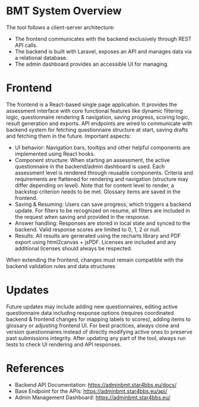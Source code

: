 # BMT System Overview

The tool follows a client-server architecture:

- The frontend communicates with the backend exclusively through REST API calls. 
- The backend is built with Laravel, exposes an API and manages data via a relational database.
- The admin dashboard provides an accessible UI for managing.

# Frontend

The frontend is a React-based single page application. It provides the assessment interface with core functional features like dynamic filtering logic, questionnaire rendering & navigation, saving progress, scoring logic, result generation and exports. API endpoints are wired to communicate with backend system for fetching questionnaire structure at start, saving drafts and fetching them in the future. Important aspects:

- UI behavior: Navigation bars, tooltips and other helpful components are implemented using React hooks.
- Component structure: When starting an assessment, the active questionnaire in the backend/admin dashboard is used. Each assessment level is rendered through reusable components. Criteria and requirements are flattened for rendering and navigation (structure may differ depending on level). Note that for content level to render, a backstop criterion needs to be met. Glossary items are saved in the frontend.
- Saving & Resuming: Users can save progress, which triggers a backend update. For filters to be recognized on resume, all filters are included in the request when saving and provided in the response.
- Answer handling: Responses are stored in local state and synced to the backend. Valid response scores are limited to 0, 1, 2 or null.
- Results: All results are generated using the recharts library and PDF export using html2canvas + jsPDF. Licenses are included and any additional licenses should always be respected.

When extending the frontend, changes must remain compatible with the backend validation rules and data structures

# Updates

Future updates may include adding new questionnaires, editing active questionnaire data including response options (requires coordinated backend & frontend changes for mapping labels to scores), adding items to glossary or adjusting frontend UI. 
For best practices, always clone and version questionnaires instead of directly modifying active ones to preserve past submissions integrity. After updating any part of the tool, always run tests to check UI rendering and API responses.

# References
- Backend API Documentation: https://adminbmt.star4bbs.eu/docs/
- Base Endpoint for the APIs: https://adminbmt.star4bbs.eu/api/
- Admin Management Dashboard: https://adminbmt.star4bbs.eu/
